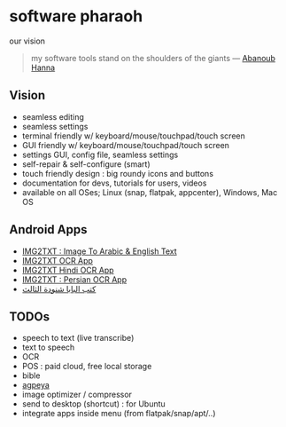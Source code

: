 # software pharaoh
our vision

> my software tools stand on the shoulders of the giants — [Abanoub Hanna](https://github.com/abanoubha)

## Vision

- seamless editing
- seamless settings
- terminal friendly w/ keyboard/mouse/touchpad/touch screen
- GUI friendly w/ keyboard/mouse/touchpad/touch screen
- settings GUI, config file, seamless settings
- self-repair & self-configure (smart)
- touch friendly design : big roundy icons and buttons
- documentation for devs, tutorials for users, videos
- available on all OSes; Linux (snap, flatpak, appcenter), Windows, Mac OS

## Android Apps

- [IMG2TXT : Image To Arabic & English Text](https://play.google.com/store/apps/details?id=com.softwarepharaoh.img2txt)
- [IMG2TXT OCR App](https://play.google.com/store/apps/details?id=com.softwarepharaoh.img2txt.latin)
- [IMG2TXT Hindi OCR App](https://play.google.com/store/apps/details?id=com.softwarepharaoh.img2txt.hindi)
- [IMG2TXT : Persian OCR App](https://play.google.com/store/apps/details?id=com.softwarepharaoh.img2txt.persian)
- [كتب البابا شنودة الثالث](https://play.google.com/store/apps/details?id=com.softwarepharaoh.popebooks)

## TODOs

- speech to text (live transcribe)
- text to speech
- OCR
- POS : paid cloud, free local storage
- bible
- [agpeya](https://github.com/abanoubha/agpeya)
- image optimizer / compressor
- send to desktop (shortcut) : for Ubuntu
- integrate apps inside menu (from flatpak/snap/apt/..)
